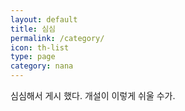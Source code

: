 ```yaml
---
layout: default
title: 심심
permalink: /category/
icon: th-list
type: page
category: nana
---
```


심심해서 게시 했다.
개설이 이렇게 쉬울 수가.
